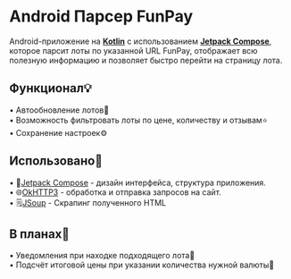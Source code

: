 # Android Парсер FunPay
Android-приложение на **[Kotlin](https://kotlinlang.org/)** с использованием **[Jetpack Compose](https://developer.android.com/compose)**, которое парсит лоты по указанной URL FunPay, отображает всю полезную информацию и позволяет быстро перейти на страницу лота.
##  Функционал💡
• Автообновление лотов🔄️  
• Возможность фильтровать лоты по цене, количеству и отзывам⭐  
• Сохранение настроек⚙️  

## Использовано📲
• 🚀[Jetpack Compose](https://developer.android.com/compose) - дизайн интерфейса, структура приложения.  
• 🌐[OkHTTP3](https://github.com/square/okhttp) - обработка и отправка запросов на сайт.  
• 🗒️[JSoup](https://jsoup.org/) - Скрапинг полученного HTML  

## В планах📝
• Уведомления при находке подходящего лота🔔  
• Подсчёт итоговой цены при указании количества нужной валюты🧮
